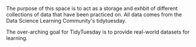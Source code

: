 The purpose of this space is to act as a storage and exhbit of different collections of data that have been practiced on.
All data comes from the Data Science Learning Community's tidytuesday. 

The over-arching goal for TidyTuesday is to provide real-world datasets for learning.
